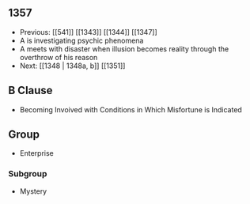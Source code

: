 ## 1357
- Previous: [[541]] [[1343]] [[1344]] [[1347]] 
- A is investigating psychic phenomena
- A meets with disaster when illusion becomes reality through the overthrow of his reason
- Next: [[1348 | 1348a, b]] [[1351]] 

## B Clause
- Becoming Invoived with Conditions in Which Misfortune is Indicated

## Group
- Enterprise

### Subgroup
- Mystery

